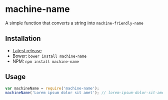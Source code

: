 # machine-name

A simple function that converts a string into `machine-friendly-name`

## Installation

- [Latest release](https://github.com/mrded/machine-name/releases)
- Bower: `bower install machine-name`
- NPM: `npm install machine-name`

## Usage
```javascript
var machineName = require('machine-name');
machineName('Lorem ipsum dolor sit amet'); // lorem-ipsum-dolor-sit-amet
```
